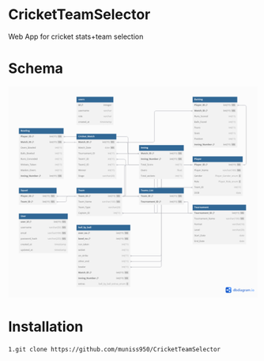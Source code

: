 # CricketTeamSelector
Web App for cricket stats+team selection

# Schema 
![Alt text](./schema.png "Schema")
# Installation
```1.git clone https://github.com/muniss950/CricketTeamSelector```
